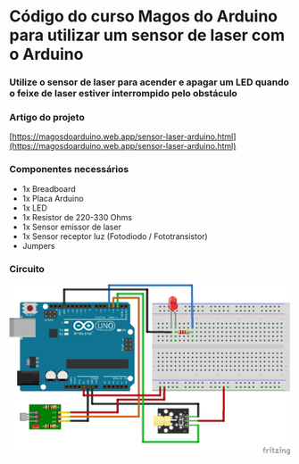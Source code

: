 # Código do curso Magos do Arduino para utilizar um sensor de laser com o Arduino

### Utilize o sensor de laser para acender e apagar um LED quando o feixe de laser estiver interrompido pelo obstáculo

### Artigo do projeto
[https://magosdoarduino.web.app/sensor-laser-arduino.html](https://magosdoarduino.web.app/sensor-laser-arduino.html)

### Componentes necessários
* 1x Breadboard
* 1x Placa Arduino
* 1x LED
* 1x Resistor de 220-330 Ohms
* 1x Sensor emissor de laser
* 1x Sensor receptor luz (Fotodiodo / Fototransistor)
* Jumpers

### Circuito
![circuito](imagens/sensor_laser_circuito.png)
